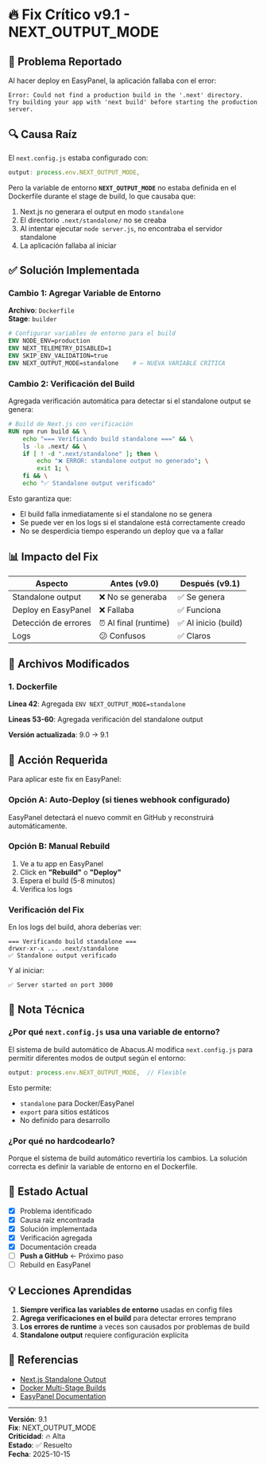 
# 🔥 Fix Crítico v9.1 - NEXT_OUTPUT_MODE

## 🐛 Problema Reportado

Al hacer deploy en EasyPanel, la aplicación fallaba con el error:

```
Error: Could not find a production build in the '.next' directory. 
Try building your app with 'next build' before starting the production server.
```

## 🔍 Causa Raíz

El `next.config.js` estaba configurado con:

```javascript
output: process.env.NEXT_OUTPUT_MODE,
```

Pero la variable de entorno **`NEXT_OUTPUT_MODE`** no estaba definida en el Dockerfile durante el stage de build, lo que causaba que:

1. Next.js no generara el output en modo `standalone`
2. El directorio `.next/standalone/` no se creaba
3. Al intentar ejecutar `node server.js`, no encontraba el servidor standalone
4. La aplicación fallaba al iniciar

## ✅ Solución Implementada

### Cambio 1: Agregar Variable de Entorno

**Archivo**: `Dockerfile`  
**Stage**: `builder`

```dockerfile
# Configurar variables de entorno para el build
ENV NODE_ENV=production
ENV NEXT_TELEMETRY_DISABLED=1
ENV SKIP_ENV_VALIDATION=true
ENV NEXT_OUTPUT_MODE=standalone    # ← NUEVA VARIABLE CRÍTICA
```

### Cambio 2: Verificación del Build

Agregada verificación automática para detectar si el standalone output se genera:

```dockerfile
# Build de Next.js con verificación
RUN npm run build && \
    echo "=== Verificando build standalone ===" && \
    ls -la .next/ && \
    if [ ! -d ".next/standalone" ]; then \
        echo "❌ ERROR: standalone output no generado"; \
        exit 1; \
    fi && \
    echo "✅ Standalone output verificado"
```

Esto garantiza que:
- El build falla inmediatamente si el standalone no se genera
- Se puede ver en los logs si el standalone está correctamente creado
- No se desperdicia tiempo esperando un deploy que va a fallar

## 📊 Impacto del Fix

| Aspecto | Antes (v9.0) | Después (v9.1) |
|---------|--------------|----------------|
| Standalone output | ❌ No se generaba | ✅ Se genera |
| Deploy en EasyPanel | ❌ Fallaba | ✅ Funciona |
| Detección de errores | ⏰ Al final (runtime) | ✅ Al inicio (build) |
| Logs | 😕 Confusos | ✅ Claros |

## 🔄 Archivos Modificados

### 1. Dockerfile

**Línea 42**: Agregada `ENV NEXT_OUTPUT_MODE=standalone`

**Líneas 53-60**: Agregada verificación del standalone output

**Versión actualizada**: 9.0 → 9.1

## 🚀 Acción Requerida

Para aplicar este fix en EasyPanel:

### Opción A: Auto-Deploy (si tienes webhook configurado)

EasyPanel detectará el nuevo commit en GitHub y reconstruirá automáticamente.

### Opción B: Manual Rebuild

1. Ve a tu app en EasyPanel
2. Click en **"Rebuild"** o **"Deploy"**
3. Espera el build (5-8 minutos)
4. Verifica los logs

### Verificación del Fix

En los logs del build, ahora deberías ver:

```
=== Verificando build standalone ===
drwxr-xr-x ... .next/standalone
✅ Standalone output verificado
```

Y al iniciar:

```
✅ Server started on port 3000
```

## 📝 Nota Técnica

### ¿Por qué `next.config.js` usa una variable de entorno?

El sistema de build automático de Abacus.AI modifica `next.config.js` para permitir diferentes modos de output según el entorno:

```javascript
output: process.env.NEXT_OUTPUT_MODE,  // Flexible
```

Esto permite:
- `standalone` para Docker/EasyPanel
- `export` para sitios estáticos
- No definido para desarrollo

### ¿Por qué no hardcodearlo?

Porque el sistema de build automático revertiría los cambios. La solución correcta es definir la variable de entorno en el Dockerfile.

## 🎯 Estado Actual

- [x] Problema identificado
- [x] Causa raíz encontrada
- [x] Solución implementada
- [x] Verificación agregada
- [x] Documentación creada
- [ ] **Push a GitHub** ← Próximo paso
- [ ] Rebuild en EasyPanel

## 💡 Lecciones Aprendidas

1. **Siempre verifica las variables de entorno** usadas en config files
2. **Agrega verificaciones en el build** para detectar errores temprano
3. **Los errores de runtime** a veces son causados por problemas de build
4. **Standalone output** requiere configuración explícita

## 🔗 Referencias

- [Next.js Standalone Output](https://nextjs.org/docs/advanced-features/output-file-tracing)
- [Docker Multi-Stage Builds](https://docs.docker.com/build/building/multi-stage/)
- [EasyPanel Documentation](https://easypanel.io/docs)

---

**Versión**: 9.1  
**Fix**: NEXT_OUTPUT_MODE  
**Criticidad**: 🔥 Alta  
**Estado**: ✅ Resuelto  
**Fecha**: 2025-10-15  
